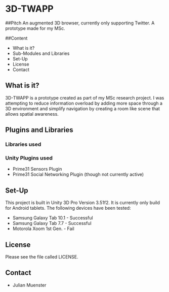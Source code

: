 3D-TWAPP
========
##Pitch
An augmented 3D browser, currently only supporting Twitter. A prototype made for my MSc.

##Content
* What is it?
* Sub-Modules and Libraries
* Set-Up
* License
* Contact

## What is it?
3D-TWAPP is a prototype created as part of my MSc research project. I was attempting to 
reduce information overload by adding more space through a 3D environment and simplify 
navigation by creating a room like scene that allows spatial awareness. 



## Plugins and Libraries
### Libraries used

### Unity Plugins used
* Prime31 Sensors Plugin
* Prime31 Social Networking Plugin (though not currently active)

## Set-Up
This project is built in Unity 3D Pro Version 3.51f2. 
It is currently only build for Android tablets. The following devices have been tested:

* Samsung Galaxy Tab 10.1 - Successful
* Samsung Galaxy Tab 7.7  - Successful
* Motorola Xoom 1st Gen.  - Fail


## License
Please see the file called LICENSE.

## Contact
* Julian Muenster
